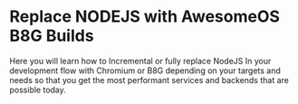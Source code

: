 # Replace NODEJS with AwesomeOS B8G Builds
Here you will learn how to Incremental or fully replace NodeJS In your development flow with Chromium or B8G depending on your targets and needs
so that you get the most performant services and backends that are possible today.
